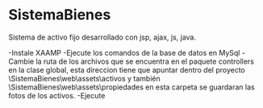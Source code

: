 # SistemaBienes
Sistema de activo fijo desarrollado con jsp, ajax, js, java.

-Instale XAAMP
-Ejecute los comandos de la base de datos en MySql
-Cambie la ruta de los archivos que se encuentra en el paquete controllers en la clase global, esta direccion tiene que apuntar
dentro del proyecto \SistemaBienes\web\assets\activos y también \SistemaBienes\web\assets\propiedades en esta carpeta se guardaran
las fotos de los activos.
-Ejecute
